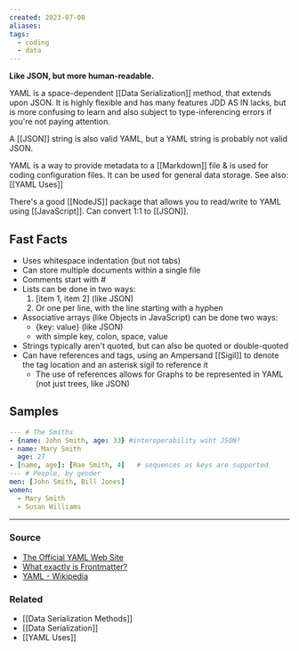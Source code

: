 ```yaml
---
created: 2023-07-08
aliases: 
tags:
  - coding
  - data
---
```

**Like JSON, but more human-readable.**

YAML is a space-dependent [[Data Serialization]] method, that extends upon JSON. It is highly flexible and has many features JDD AS IN lacks, but is more confusing to learn and also subject to type-inferencing errors if you're not paying attention.

A [[JSON]] string is also valid YAML, but a YAML string is probably not valid JSON. 

YAML is a way to provide metadata to a [[Markdown]] file & is used for coding configuration files. It can be used for general data storage. See also: [[YAML Uses]] 

There's a good [[NodeJS]] package that allows you to read/write to YAML using [[JavaScript]]. Can convert 1:1 to [[JSON]].

## Fast Facts

- Uses whitespace indentation (but not tabs)
- Can store multiple documents within a single file
- Comments start with #
- Lists can be done in two ways:
    1. [item 1, item 2] (like JSON)
    2. Or one per line, with the line starting with a hyphen
- Associative arrays (like Objects in JavaScript) can be done two ways:
    - {key: value} (like JSON)
    - with simple key, colon, space, value
- Strings typically aren't quoted, but can also be quoted or double-quoted
- Can have references and tags, using an Ampersand [[Sigil]] to denote the tag location and an asterisk sigil to reference it
    - The use of references allows for Graphs to be represented in YAML (not just trees, like JSON)

## Samples

```yaml
--- # The Smiths
- {name: John Smith, age: 33} #interoperability wiht JSON?
- name: Mary Smith
  age: 27
- [name, age]: [Rae Smith, 4]   # sequences as keys are supported
--- # People, by gender
men: [John Smith, Bill Jones]
women:
  - Mary Smith
  - Susan Williams
```

---

### Source
- [The Official YAML Web Site](https://yaml.org/)
- [What exactly is Frontmatter?](https://daily-dev-tips.com/posts/what-exactly-is-frontmatter/)
- [YAML - Wikipedia](https://en.wikipedia.org/wiki/YAML)

### Related
- [[Data Serialization Methods]] 
- [[Data Serialization]] 
- [[YAML Uses]]